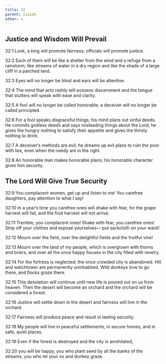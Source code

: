 ```yaml
---
title: 32
parent: Isaiah
other: x
---
```


## Justice and Wisdom Will Prevail


<a name="32:1">32:1</a> Look, a king will promote fairness;
officials will promote justice.

<a name="32:2">32:2</a> Each of them will be like a shelter from the wind
and a refuge from a rainstorm;
like streams of water in a dry region
and like the shade of a large cliff in a parched land.

<a name="32:3">32:3</a> Eyes will no longer be blind
and ears will be attentive.

<a name="32:4">32:4</a> The mind that acts rashly will possess discernment
and the tongue that stutters will speak with ease and clarity.

<a name="32:5">32:5</a> A fool will no longer be called honorable;
a deceiver will no longer be called principled.

<a name="32:6">32:6</a> For a fool speaks disgraceful things;
his mind plans out sinful deeds.
He commits godless deeds
and says misleading things about the Lord;
he gives the hungry nothing to satisfy their appetite
and gives the thirsty nothing to drink.

<a name="32:7">32:7</a> A deceiver’s methods are evil;
he dreams up evil plans
to ruin the poor with lies,
even when the needy are in the right.

<a name="32:8">32:8</a> An honorable man makes honorable plans;
his honorable character gives him security.

## The Lord Will Give True Security


<a name="32:9">32:9</a> You complacent women,
get up and listen to me!
You carefree daughters,
pay attention to what I say!

<a name="32:10">32:10</a> In a year’s time
you carefree ones will shake with fear,
for the grape harvest will fail,
and the fruit harvest will not arrive.

<a name="32:11">32:11</a> Tremble, you complacent ones!
Shake with fear, you carefree ones!
Strip off your clothes and expose yourselves—
put sackcloth on your waist!

<a name="32:12">32:12</a> Mourn over the field,
over the delightful fields
and the fruitful vine!

<a name="32:13">32:13</a> Mourn over the land of my people,
which is overgrown with thorns and briers,
and over all the once happy houses
in the city filled with revelry.

<a name="32:14">32:14</a> For the fortress is neglected;
the once crowded city is abandoned.
Hill and watchtower
are permanently uninhabited.
Wild donkeys love to go there,
and flocks graze there.

<a name="32:15">32:15</a> This desolation will continue until new life is poured out on us from heaven.
Then the desert will become an orchard
and the orchard will be considered a forest.

<a name="32:16">32:16</a> Justice will settle down in the desert
and fairness will live in the orchard.

<a name="32:17">32:17</a> Fairness will produce peace
and result in lasting security.

<a name="32:18">32:18</a> My people will live in peaceful settlements,
in secure homes,
and in safe, quiet places.

<a name="32:19">32:19</a> Even if the forest is destroyed
and the city is annihilated,

<a name="32:20">32:20</a> you will be happy,
you who plant seed by all the banks of the streams,
you who let your ox and donkey graze.